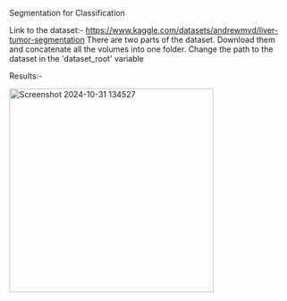 Segmentation for Classification

Link to the dataset:- https://www.kaggle.com/datasets/andrewmvd/liver-tumor-segmentation
There are two parts of the dataset. Download them and concatenate all the volumes into one folder. 
Change the path to the dataset in the 'dataset_root' variable

Results:- 


<img width="365" alt="Screenshot 2024-10-31 134527" src="https://github.com/user-attachments/assets/f3d7a297-ed00-4871-93c1-6061e4a31b83" />
